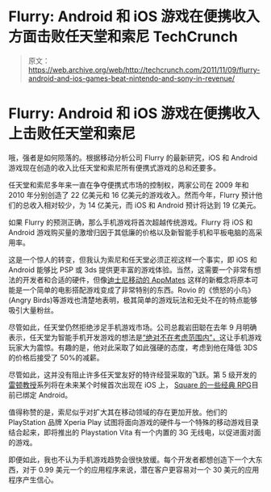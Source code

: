 # Flurry: Android 和 iOS 游戏在便携收入方面击败任天堂和索尼 TechCrunch

> 原文：<https://web.archive.org/web/http://techcrunch.com/2011/11/09/flurry-android-and-ios-games-beat-nintendo-and-sony-in-revenue/>

# Flurry: Android 和 iOS 游戏在便携收入上击败任天堂和索尼

哦，强者是如何陨落的。根据移动分析公司 Flurry 的最新研究，iOS 和 Android 游戏现在创造的收入比任天堂和索尼所有便携式游戏的总和还要多。

任天堂和索尼多年来一直在争夺便携式市场的控制权，两家公司在 2009 年和 2010 年分别创造了 22 亿美元和 16 亿美元的游戏收入。然而今年，Flurry 预计他们的总收入相对较少，为 14 亿美元，而 iOS 和 Android 预计将达到 19 亿美元。

如果 Flurry 的预测正确，那么手机游戏将首次超越传统游戏。Flurry 将 iOS 和 Android 游戏购买量的激增归因于其低廉的价格以及新智能手机和平板电脑的高采用率。

这是一个惊人的转变，但我认为索尼和任天堂必须正视这样一个事实，即 iOS 和 Android 能够比 PSP 或 3ds 提供更丰富的游戏体验。当然，这需要一个非常有想法的开发者和合适的硬件，但像[迪士尼移动的 AppMates](https://web.archive.org/web/20230205010803/https://techcrunch.com/2011/09/27/disneys-appmates-turn-the-ipad-into-an-interactive-playmat/) 这样的新概念将原本可能是一个简单的电影搭配游戏变成了非常特别的东西。Rovio 的《愤怒的小鸟》(Angry Birds)等游戏也清楚地表明，极其简单的游戏玩法和无处不在的特点能够吸引大量粉丝。

尽管如此，任天堂仍然拒绝涉足手机游戏市场。公司总裁岩田聪在去年 9 月明确表示，任天堂为智能手机开发游戏的想法是[“绝对不在考虑范围内”，](https://web.archive.org/web/20230205010803/https://techcrunch.com/2011/09/15/nintendo-will-not-make-smartphone-games-says-president-iwata/)这让手机游戏玩家大为震惊。有趣的是，他对此采取了如此强硬的态度，考虑到他在降低 3DS 的价格后接受了 50%的减薪。

尽管如此，这并没有阻止许多任天堂友好的特许经营采取的飞跃。第 5 级开发的[雷顿教授](https://web.archive.org/web/20230205010803/https://techcrunch.com/2011/10/17/professor-layton-leaves-the-nintendo-stable-to-join-ios/)系列将在未来某个时候首次出现在 iOS 上， [Square 的一些经典 RPG](https://web.archive.org/web/20230205010803/https://techcrunch.com/2011/09/16/square-enix-working-on-chrono-trigger-final-fantasy-for-android/)目前已绑定 Android。

值得称赞的是，索尼似乎对扩大其在移动领域的存在更加开放。他们的 PlayStation 品牌 Xperia Play 试图将面向游戏的硬件与一个特殊的移动游戏目录结合起来，即将推出的 Playstation Vita 有一个内置的 3G 无线电，以促进面对面的游戏。

即便如此，我也不认为手机游戏趋势会很快放缓。每个开发者都想创造下一个大东西，对于 0.99 美元一个的应用程序来说，潜在客户更容易对一个 30 美元的应用程序产生信心。